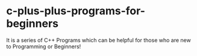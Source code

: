 # c-plus-plus-programs-for-beginners
It is a series of C++ Programs which can be helpful for those who are new to Programming or Beginners!

